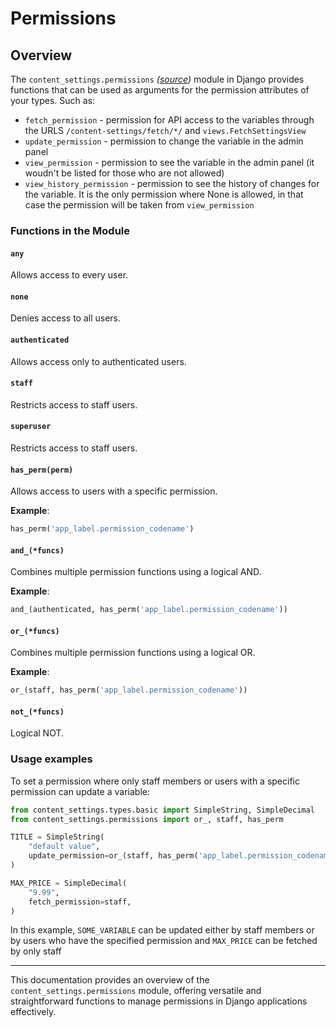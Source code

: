 # Permissions

## Overview

The `content_settings.permissions` *([source](https://github.com/occipital/django-content-settings/blob/master/content_settings/permissions.py))* module in Django provides functions that can be used as arguments for the  permission attributes of your types. Such as:

* `fetch_permission` - permission for API access to the variables through the URLS `/content-settings/fetch/*/` and `views.FetchSettingsView`
* `update_permission` - permission to change the variable in the admin panel
* `view_permission` - permission to see the variable in the admin panel (it woudn't be listed for those who are not allowed)
* `view_history_permission` - permission to see the history of changes for the variable. It is the only permission where None is allowed, in that case the permission will be taken from `view_permission`

### Functions in the Module

#### `any`

Allows access to every user.

#### `none`

Denies access to all users.

#### `authenticated`

Allows access only to authenticated users.

#### `staff`

Restricts access to staff users.

#### `superuser`

Restricts access to staff users.

#### `has_perm(perm)`

Allows access to users with a specific permission.

**Example**:

```python
has_perm('app_label.permission_codename')
```

#### `and_(*funcs)`

Combines multiple permission functions using a logical AND.

**Example**:

```python
and_(authenticated, has_perm('app_label.permission_codename'))
```


#### `or_(*funcs)`

Combines multiple permission functions using a logical OR.

**Example**:

```python
or_(staff, has_perm('app_label.permission_codename'))
```


#### `not_(*funcs)`

Logical NOT.

### Usage examples

To set a permission where only staff members or users with a specific permission can update a variable:

```python
from content_settings.types.basic import SimpleString, SimpleDecimal
from content_settings.permissions import or_, staff, has_perm

TITLE = SimpleString(
    "default value",
    update_permission=or_(staff, has_perm('app_label.permission_codename'))
)

MAX_PRICE = SimpleDecimal(
    "9.99",
    fetch_permission=staff,
)
```

In this example, `SOME_VARIABLE` can be updated either by staff members or by users who have the specified permission and `MAX_PRICE` can be fetched by only staff

---

This documentation provides an overview of the `content_settings.permissions` module, offering versatile and straightforward functions to manage permissions in Django applications effectively.

